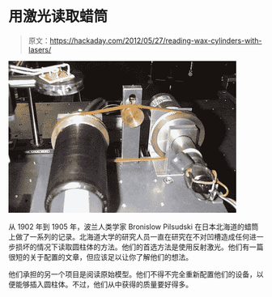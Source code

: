 # 用激光读取蜡筒

> 原文：<https://hackaday.com/2012/05/27/reading-wax-cylinders-with-lasers/>

![](img/26dfdd102f6f631a1a0185b363737ca5.png "wax cylinder")

从 1902 年到 1905 年，波兰人类学家 Bronislow Pilsudski 在日本北海道的蜡筒上做了一系列的记录。北海道大学的研究人员一直在研究在不对凹槽造成任何进一步损坏的情况下读取圆柱体的方法。他们的首选方法是使用反射激光。他们有一篇很短的关于配置的文章，但应该足以让你了解他们的想法。

他们承担的另一个项目是阅读原始模型。他们不得不完全重新配置他们的设备，以便能够插入圆柱体。不过，他们从中获得的质量要好得多。